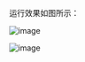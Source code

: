 运行效果如图所示：

![image](https://github.com/user-attachments/assets/7b3f9ffe-f1fe-473e-83a1-7690ada2c995)


![image](https://github.com/user-attachments/assets/84ae6cef-b10e-42db-8437-a260f57030a5)

